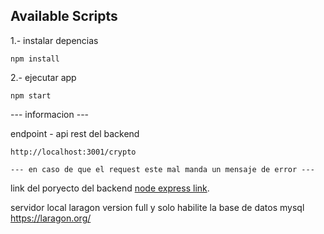 ## Available Scripts

1.- instalar depencias

```
npm install
```


2.- ejecutar app

```nodejs
npm start
```

--- informacion ---

endpoint - api rest del backend 

```
http://localhost:3001/crypto
```

```
--- en caso de que el request este mal manda un mensaje de error ---
```

link del poryecto del backend [node express link](https://github.com/kevinm9/backend-coin).

servidor local laragon version full y solo habilite la base de datos mysql https://laragon.org/


